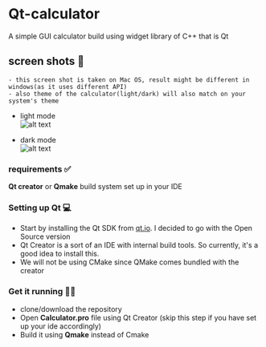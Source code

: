 # Qt-calculator 
A simple GUI calculator build using widget library of C++ that is Qt

## screen shots 📸
```
- this screen shot is taken on Mac OS, result might be different in windows(as it uses different API)
- also theme of the calculator(light/dark) will also match on your system's theme
```
- light mode<br />
![alt text](https://github.com/Arsenic-ATG/Qt-calculator/blob/master/screenshots/Screenshot%202020-06-28%20at%201.57.39%20PM.png)

- dark mode<br />
![alt text](https://github.com/Arsenic-ATG/Qt-calculator/blob/master/screenshots/Screenshot%202020-07-12%20at%209.31.30%20AM.png)

### requirements ✅
**Qt creator** or **Qmake** build system set up in your IDE

### Setting up Qt 💻
* Start by installing the Qt SDK from [qt.io](https://www.qt.io/download). I decided to go with the Open Source version
* Qt Creator is a sort of an IDE with internal build tools. So currently, it's a good idea to install this.
* We will not be using CMake since QMake comes bundled with the creator

### Get it running 🏃‍♂️
* clone/download the repository
* Open **Calculator.pro** file using Qt Creator (skip this step if you have set up your ide accordingly)
* Build it using **Qmake** instead of Cmake
